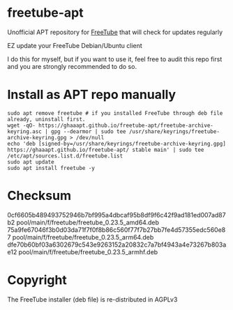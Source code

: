 # freetube-apt
Unofficial APT repository for [FreeTube](https://github.com/FreeTubeApp/FreeTube) that will check for updates regularly

EZ update your FreeTube Debian/Ubuntu client

I do this for myself, but if you want to use it, feel free to audit this repo first and you are strongly recommended to do so.

# Install as APT repo manually
```shell
sudo apt remove freetube # if you installed FreeTube through deb file already, uninstall first.
wget -qO- https://ghaaapt.github.io/freetube-apt/freetube-archive-keyring.asc | gpg --dearmor | sudo tee /usr/share/keyrings/freetube-archive-keyring.gpg > /dev/null
echo 'deb [signed-by=/usr/share/keyrings/freetube-archive-keyring.gpg] https://ghaaapt.github.io/freetube-apt/ stable main' | sudo tee /etc/apt/sources.list.d/freetube.list
sudo apt update
sudo apt install freetube -y
```

# Checksum
0cf6605b489493752946b7bf995a4dbcaf95b8df9f6c42f9ad181ed007ad87b2  pool/main/f/freetube/freetube_0.23.5_amd64.deb  
75a9fe67046f3b0d03da71f7f0f8b86c560f77f7b27bb7fe4d57355edc560e87  pool/main/f/freetube/freetube_0.23.5_arm64.deb  
dfe70b60bf03a6302679c543e9263152a20832c7a7bf4943a4e73267b803ae12  pool/main/f/freetube/freetube_0.23.5_armhf.deb  


# Copyright
The FreeTube installer (deb file) is re-distributed in AGPLv3
